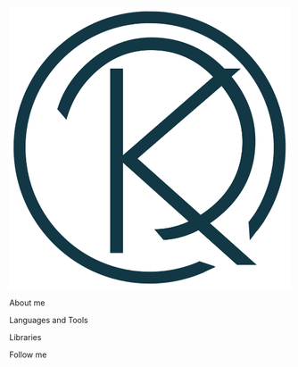 [![Header](https://github.com/webdeveziz/webdeveziz/blob/main/assets/logo.png)](https://t.me/eziz1209)

About me

Languages and Tools

Libraries

Follow me